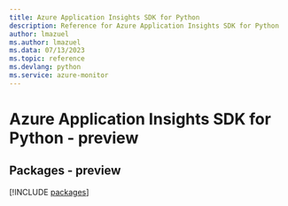 ```yaml
---
title: Azure Application Insights SDK for Python
description: Reference for Azure Application Insights SDK for Python
author: lmazuel
ms.author: lmazuel
ms.data: 07/13/2023
ms.topic: reference
ms.devlang: python
ms.service: azure-monitor
---
```

# Azure Application Insights SDK for Python - preview
## Packages - preview
[!INCLUDE [packages](application-insights-index.md)]